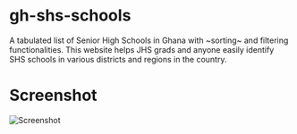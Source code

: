 # gh-shs-schools
A tabulated list of Senior High Schools in Ghana with ~sorting~ and filtering functionalities. 
This website helps JHS grads and anyone easily identify SHS schools in various districts and regions in the country.

# Screenshot

![Screenshot](https://lh3.googleusercontent.com/3sK0XumulH8-FsIF69aw5mzoDpUvEBbjQK_85HAGb2Pj451yzhkEGskF4ui_cFgtfOn7MoB1gNgUuRvkN3QzhlA71R4DmP_t9wTLT-_VbwesTE2zJN4Jj3vVmI7TaD5ybZku8WTZ6KLqC-ElCXhpyaPK0F91W5U6sPLdGlmGFpR7D61dlcfJv9vQ_072MXY8I3HC4mFoHfnLIYdrXf33cX1wsSWcLjMppJi3w_myztdpyJkTL0cviPFqOTYrPYBsjKA6TaDImqSq5CQBZwbf6DdQaxM08iaZJFdR7VJA6E8W3sE8yalNLcaMJOmk96w2-lwL1-vCEXObv3jWr-XrDgeoYvFjHIlK7ttmAGQR_xqP0ofXKwrnSNUCroXpq31sxBo6RqjyNwwdM4BnPNIu9Y5vZkpV6LlCF1RrRV9k1B9NFaivvjBjhgTdj7n6rh1C21R_TKEjW3Ctnwpg92xKVNyDgxvwzYFQQxWB0sVF6w7Fh5af-aU9xJ_DzxJsRyBzOfB1IiyCNueK5qvRgNbhjT1DdxmnJeJ7Z_bON9VAzvyC0A6f9GHkZ7miAlNLZkPzxvccbY0-PwsCf26wR_p6FrQxqwggcX42OzUIo2ngK9nlWHgYEY0mRFHSzIZVPfiW-aPs3f2SblnSKQbvPieLcp1n9LXpSzomWRz3fIAoOfQjHqNr9TuRQzkwmP-aGg=w1082-h579-no?authuser=0vucrvDUyx4tx21pMjUGfl1REhd3tq-0AopSFUrXT3lmIdp989G7P2H6WFPaCyoPDiAJzVKZ-Exao5XEgXAGp0362NfUDcBUQWyG7e70soLKGrwYPF33G0fE9okFo47QRBRLsTO3P9WCcssQ7EUzdSejett85Gprvf6bo9mewIgelyOOQifapSYzVTEwiCTfyxenG1FGDRnasxe9NuwieYS82n70Lnj95nlcnZAZ5_0lVdUCSXe0mXWnjkkZhdEOqSirgNzcWuQMrkucjDWpMfRmJ6NIyqWE8FvTV22RsLJJlWgZecSSOrq0wNqOsIXneewEZm_qfYXBLTIkvYOwLQPHF_e__riI_CdiNeOvYzkICDRGTPqHmR89SICNcZS6fpMAJ1ww6A1qs3HdBpg4da-1NrsEs-7p5QQZ6aaO2q1pMWsiAV6VlYqdStEuMKE8lK4VRyKvwDNGoc4OJIfYBCLED40_14rViS2J__ZUJKBwBVIm-NOR0LGqAUJ7QUSXomOqd3fzpvBu6lBDiXTe0yHyuQyXnlYb4TR-kwsaUqKdZ3eClGigPJnfa5EjPmm979hpzpJsWvzFv6fK8qmW-1eKYHVZjtE2OF=w1417-h757-no?authuser=0) 
